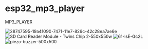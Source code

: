 # esp32_mp3_player
MP3_PLAYER

![28747595-19a41090-7471-11e7-826c-42c28ea7ae6e](https://user-images.githubusercontent.com/112551307/206836015-6ae0abfc-a234-49a1-b6ab-07ba67e46c90.jpeg)
![SD Card Reader Module - Twins Chip 2-550x550w](https://user-images.githubusercontent.com/112551307/206836018-bcd49fba-9a2f-429b-8bc5-7a155d123916.jpg)
![61-lsE-Gc2L](https://user-images.githubusercontent.com/112551307/206836024-c055803c-a428-4de5-ad17-ac46660ef70b.jpg)
![piezo-buzzer-500x500](https://user-images.githubusercontent.com/112551307/206836080-894772bf-caa3-4b3d-97e3-c84e10aa124d.jpg)
